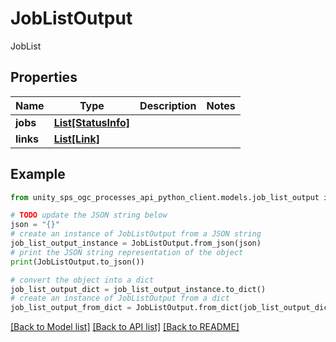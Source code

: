 # JobListOutput

JobList

## Properties

Name | Type | Description | Notes
------------ | ------------- | ------------- | -------------
**jobs** | [**List[StatusInfo]**](StatusInfo.md) |  |
**links** | [**List[Link]**](Link.md) |  |

## Example

```python
from unity_sps_ogc_processes_api_python_client.models.job_list_output import JobListOutput

# TODO update the JSON string below
json = "{}"
# create an instance of JobListOutput from a JSON string
job_list_output_instance = JobListOutput.from_json(json)
# print the JSON string representation of the object
print(JobListOutput.to_json())

# convert the object into a dict
job_list_output_dict = job_list_output_instance.to_dict()
# create an instance of JobListOutput from a dict
job_list_output_from_dict = JobListOutput.from_dict(job_list_output_dict)
```
[[Back to Model list]](../README.md#documentation-for-models) [[Back to API list]](../README.md#documentation-for-api-endpoints) [[Back to README]](../README.md)
